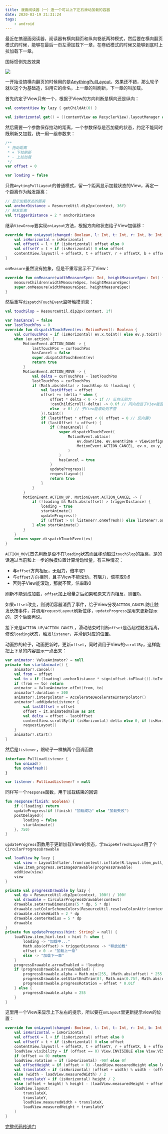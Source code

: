 ```yaml
---
title: 漫画阅读器（一）造一个可以上下左右滑动加载的容器
date: 2020-03-19 21:31:24
tags: 
	- android
---
```


最近在搞漫画阅读器，阅读器有横向翻页和纵向卷纸两种模式，然后要在横向翻页模式的时候，能够在最后一页左滑加载下一章，在卷纸模式的时候又能够到底时上拉加载下一章。

<!--more-->

国际惯例先放效果

![](https://p.sda1.dev/0/d6f1ae465b4fbab8f183b4f99ab84c4f/preview.gif)

一开始没搞横向翻页的时候用的是[AnythingPullLayout](https://github.com/TruthKeeper/AnythingPull)，效果还不错，那么轮子就以这个为基础造，沿用它的命名，上一章的叫刷新，下一章的叫加载。

首先约定子View只有一个，根据子View的方向判断是横向还是纵向：

```kotlin
val contentView by lazy { getChildAt(0) }

val isHorizontal get() = ((contentView as RecyclerView).layoutManager as LinearLayoutManager).orientation == RecyclerView.HORIZONTAL
```

然后需要一个参数保存拉动的距离，一个参数保存是否加载的状态，约定不能同时既刷新又加载，统一用一组参数来：

```kotlin
/**
 * 拖动距离
 * + 下拉刷新
 * - 上拉加载
 */
var offset = 0

var loading = false
```

只做`AnytingPullLayout`的普通模式，留一个距离显示加载状态的View，再定一个距离作为触发距离：

```kotlin
// 显示加载状态的距离
val anchorDistance = ResourceUtil.dip2px(context, 36f)
// 触发距离
val triggerDistance = 2 * anchorDistance
```

继承`ViewGroup`要实现`onLayout`方法，根据方向和状态给子View加偏移：

```kotlin
override fun onLayout(changed: Boolean, l: Int, t: Int, r: Int, b: Int) {
    val isHorizontal = isHorizontal
    val offsetX = l + if (isHorizontal) offset else 0
    val offsetY = t + if (isHorizontal) 0 else offset
    contentView.layout(l + offsetX, t + offsetY, r + offsetX, b + offsetY)
}
```

`onMeasure`虽然没有抽象，但是不重写显示不了View：

```kotlin
override fun onMeasure(widthMeasureSpec: Int, heightMeasureSpec: Int) {
    measureChildren(widthMeasureSpec, heightMeasureSpec)
    super.onMeasure(widthMeasureSpec, heightMeasureSpec)
}
```

然后重写`dispatchTouchEvent`监听触摸消息：

```kotlin
val touchSlop = ResourceUtil.dip2px(context, 1f)

var hasCancel = false
var lastTouchPos = 0
override fun dispatchTouchEvent(ev: MotionEvent): Boolean {
    val curTouchPos = if (isHorizontal) ev.x.toInt() else ev.y.toInt()
    when (ev.action) {
        MotionEvent.ACTION_DOWN -> {
            lastTouchPos = curTouchPos
            hasCancel = false
            super.dispatchTouchEvent(ev)
            return true
        }
        MotionEvent.ACTION_MOVE -> {
            val delta = curTouchPos - lastTouchPos
            lastTouchPos = curTouchPos
            if (Math.abs(delta) > touchSlop && !loading) {
                val lastOffset = offset
                offset += (delta * when {
                    offset * delta < 0 -> 1f // 反向无阻力
                    !canChildScroll(-delta) -> 0.6f // 同向检查子View能否滚动，并带上阻力
                    else -> 0f // 子View能滚动则不管
                }).toInt()
                if (lastOffset * offset < 0) offset = 0 // 反向置0
                if (lastOffset != offset) {
                    if (!hasCancel) {
                        super.dispatchTouchEvent(
                            MotionEvent.obtain(
                                ev.downTime, ev.eventTime + ViewConfiguration.getLongPressTimeout(),
                                MotionEvent.ACTION_CANCEL, ev.x, ev.y, ev.metaState
                            )
                        )
                        hasCancel = true
                    }
                    updateProgress()
                    requestLayout()
                    return true
                }
            }
        }
        MotionEvent.ACTION_UP, MotionEvent.ACTION_CANCEL -> {
            if (!loading && Math.abs(offset) > triggerDistance) {
                loading = true
                startAnimate()
                updateProgress()
                if (offset > 0) listener?.onRefresh() else listener?.onLoad()
            } else startAnimate()
        }
    }
    return super.dispatchTouchEvent(ev)
}
```

`ACTION_MOVE`首先判断是否不在`loading`状态而且移动超过`touchSlop`的距离，是的话通过当前和上一步的触摸位置计算滑动增量，有三种情况：

- 与`offset`方向相反，无阻力，倍率取1
- 与`offset`方向相同，且子View不能滚动，有阻力，倍率取0.6
- 否则子View能滚动，那就不管，倍率取0

刷新不能划成加载，`offset`加上增量之后如果和原来方向相反，则置0。

如果`offset`改变，则说明容器消费了事件，给子View分发`ACTION_CANCEL`防止触发长按事件，并调用`requestLayout`刷新位移，`updateProgress`是用来更新提示的，这个后面再说。

接下来是`ACTION_UP/ACTION_CANCEL`，滑动结束时判断`offset`是否超过触发距离，修改`loading`状态，触发`listener`，并滑到对应的位置。

动画抄的轮子，动画更新时，更新`offset`，同时调用子View的`scrollBy`，这样能把上下章的内容显示一点出来：

```kotlin
var animator: ValueAnimator? = null
private fun startAnimate() {
    animator?.cancel()
    val from = offset
    val to = if (loading) anchorDistance * sign(offset.toFloat()).toInt() else 0
    if (from == to) return
    animator = ValueAnimator.ofInt(from, to)
    animator?.duration = 300
    animator?.interpolator = AccelerateDecelerateInterpolator()
    animator?.addUpdateListener {
        val lastOffset = offset
        offset = it.animatedValue as Int
        val delta = offset - lastOffset
        contentView.scrollBy(if (isHorizontal) delta else 0, if (isHorizontal) 0 else delta)
        requestLayout()
    }
    animator?.start()
}
```

然后是`listener`，跟轮子一样搞两个回调函数

```kotlin
interface PullLoadListener {
    fun onLoad()
    fun onRefresh()
}

var listener: PullLoadListener? = null
```

同样写一个`response`函数，用于加载结束的回调

```kotlin
fun response(finish: Boolean) {
    if (!loading) return
    updateProgress(if (finish) "加载成功" else "加载失败")
    postDelayed({
        loading = false
        startAnimate()
    }, 750)
}
```

`updateProgress`函数用于更新加载View的状态，学`SwipeRefreshLayout`用了个`CircularProgressDrawable`

```kotlin
val loadView by lazy {
    val view = LayoutInflater.from(context).inflate(R.layout.item_pull_load, this, false)
    view.item_progress.setImageDrawable(progressDrawable)
    addView(view)
    view
}

private val progressDrawable by lazy {
    val dp = ResourceUtil.dip2px(context, 100f) / 100f
    val drawable = CircularProgressDrawable(context)
    drawable.setArrowDimensions(5 * dp, 5 * dp)
    drawable.setColorSchemeColors(ResourceUtil.resolveColorAttr(context, R.attr.colorAccent))
    drawable.strokeWidth = 2 * dp
    drawable.centerRadius = 5 * dp
    drawable
}
private fun updateProgress(hint: String? = null) {
    loadView.item_hint.text = hint ?: when {
        loading -> "加载中..."
        Math.abs(offset) > triggerDistance -> "释放加载"
        offset > 0 -> "加载上一章"
        else -> "加载下一章"
    }
    progressDrawable.arrowEnabled = !loading
    if (progressDrawable.arrowEnabled) {
        progressDrawable.alpha = Math.min(255, (Math.abs(offset) * 255 / (1f + anchorDistance * 2f)).toInt())
        progressDrawable.setStartEndTrim(0f, Math.min(0.75f, Math.abs(offset) / (1f + anchorDistance * 3f)))
        progressDrawable.progressRotation = offset * 0.01f
    } else {
        progressDrawable.alpha = 255
    }
}
```

这里用一个View来显示上下左右的提示，所以要在`onLayout`里更新提示view的位置：

```kotlin
override fun onLayout(changed: Boolean, l: Int, t: Int, r: Int, b: Int) {
    val isHorizontal = isHorizontal
    val offsetX = l + if (isHorizontal) offset else 0
    val offsetY = t + if (isHorizontal) 0 else offset
    contentView.layout(l + offsetX, t + offsetY, r + offsetX, b + offsetY)
    loadView.visibility = if (offset == 0) View.INVISIBLE else View.VISIBLE
    if (offset == 0) return
    loadView.rotation = if (isHorizontal) -90f else 0f
    val offsetHeight = if (offset < 0) -loadView.measuredHeight else loadView.measuredHeight
    val translateX = if (isHorizontal) (offset + width) % width - (offsetHeight + loadView.measuredWidth) / 2
    else (width - loadView.measuredWidth) / 2
    val translateY = if (isHorizontal) height / 2
    else (offset + height) % height - (loadView.measuredHeight + offsetHeight) / 2
    loadView.layout(
        translateX,
        translateY,
        loadView.measuredWidth + translateX,
        loadView.measuredHeight + translateY
    )
}
```

[完整代码传送门](https://github.com/ekibun/BangumiPlugin/blob/master/app/src/main/java/soko/ekibun/bangumi/plugins/ui/view/PullLoadLayout.kt)